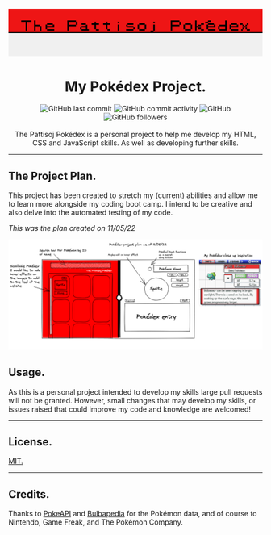 <div align= "center">

![Pokédex Project Banner Image](projectGraphics/pattisojPokdexBanner.png)

# My Pokédex Project.

<img alt="GitHub last commit" src="https://img.shields.io/github/last-commit/pattisoj/pokedexProject">
<img alt="GitHub commit activity" src="https://img.shields.io/github/commit-activity/m/pattisoj/pokedexProject">
<img alt="GitHub" src="https://img.shields.io/github/license/pattisoj/pokedexProject">
<img alt="GitHub followers" src="https://img.shields.io/github/followers/pattisoj?style=social">
<br>
</br>
The Pattisoj Pokédex is a personal project to help me develop my HTML, CSS and JavaScript skills. As well as developing further skills.
</div>

---

## The Project Plan.

This project has been created to stretch my (current) abilities and allow me to learn more alongside my coding boot camp. I intend to be creative and also delve into the automated testing of my code.

_This was the plan created on 11/05/22_

![Pokédex project initial plan](projectGraphics/pattisojPokedexPlan.png)



## Usage.

As this is a personal project intended to develop my skills large pull requests will not be granted. However, small changes that may develop my skills, or issues raised that could improve my code and knowledge are welcomed!

---

## License.

[MIT.](https://choosealicense.com/licenses/mit/)

---

## Credits.

Thanks to [PokeAPI](http://pokeapi.co/) and [Bulbapedia](http://bulbapedia.bulbagarden.net/) for the Pokémon data, and of course to Nintendo, Game Freak, and The Pokémon Company.
